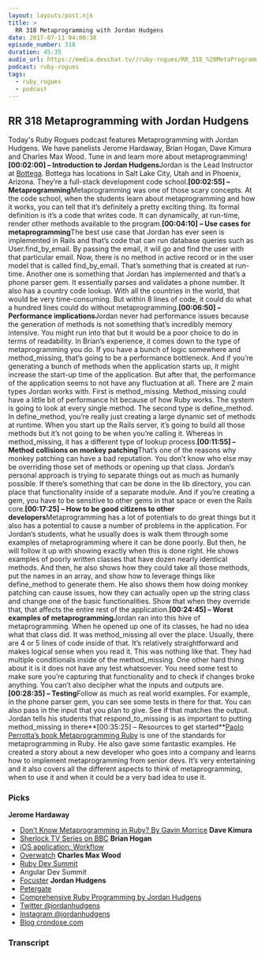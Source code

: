 ```yaml
---
layout: layouts/post.njk
title: >
  RR 318 Metaprogramming with Jordan Hudgens
date: 2017-07-11 04:00:38
episode_number: 318
duration: 45:35
audio_url: https://media.devchat.tv//ruby-rogues/RR_318_%20MetaProgramming_with_Jordan_Hudgens.mp3
podcast: ruby-rogues
tags:
  - ruby_rogues
  - podcast
---
```


## **RR 318 Metaprogramming with Jordan Hudgens**

Today's Ruby Rogues podcast features Metaprogramming with Jordan Hudgens. We have panelists Jerome Hardaway, Brian Hogan, Dave Kimura and Charles Max Wood. Tune in and learn more about metaprogramming!**[00:02:00] – Introduction to Jordan Hudgens**Jordan is the Lead Instructor at [Bottega](https://bottega.tech/). Bottega has locations in Salt Lake City, Utah and in Phoenix, Arizona. They’re a full-stack development code school.**[00:02:55] – Metaprogramming**Metaprogramming was one of those scary concepts. At the code school, when the students learn about metaprogramming and how it works, you can tell that it’s definitely a pretty exciting thing. Its formal definition is it’s a code that writes code. It can dynamically, at run-time, render other methods available to the program.**[00:04:10] – Use cases for metaprogramming**The best use case that Jordan has ever seen is implemented in Rails and that’s code that can run database queries such as User.find_by_email. By passing the email, it will go and find the user with that particular email. Now, there is no method in active record or in the user model that is called find_by_email. That’s something that is created at run-time. Another one is something that Jordan has implemented and that’s a phone parser gem. It essentially parses and validates a phone number. It also has a country code lookup. With all the countries in the world, that would be very time-consuming. But within 8 lines of code, it could do what a hundred lines could do without metaprogramming.**[00:06:50] – Performance implications**Jordan never had performance issues because the generation of methods is not something that’s incredibly memory intensive. You might run into that but it would be a poor choice to do in terms of readability. In Brian’s experience, it comes down to the type of metaprogramming you do. If you have a bunch of logic somewhere and method_missing, that’s going to be a performance bottleneck. And if you’re generating a bunch of methods when the application starts up, it might increase the start-up time of the application. But after that, the performance of the application seems to not have any fluctuation at all. There are 2 main types Jordan works with. First is method_missing. Method_missing could have a little bit of performance hit because of how Ruby works. The system is going to look at every single method. The second type is define_method. In define_method, you’re really just creating a large dynamic set of methods at runtime. When you start up the Rails server, it’s going to build all those methods but it’s not going to be when you’re calling it. Whereas in method_missing, it has a different type of lookup process.**[00:11:55] – Method collisions on monkey patching**That’s one of the reasons why monkey patching can have a bad reputation. You don’t know who else may be overriding those set of methods or opening up that class. Jordan’s personal approach is trying to separate things out as much as humanly possible. If there’s something that can be done in the lib directory, you can place that functionality inside of a separate module. And if you’re creating a gem, you have to be sensitive to other gems in that space or even the Rails core.**[00:17:25] – How to be good citizens to other developers**Metaprogramming has a lot of potentials to do great things but it also has a potential to cause a number of problems in the application. For Jordan’s students, what he usually does is walk them through some examples of metaprogramming where it can be done poorly. But then, he will follow it up with showing exactly when this is done right. He shows examples of poorly written classes that have dozen nearly identical methods. And then, he also shows how they could take all those methods, put the names in an array, and show how to leverage things like define_method to generate them. He also shows them how doing monkey patching can cause issues, how they can actually open up the string class and change one of the basic functionalities. Show that when they override that, that affects the entire rest of the application.**[00:24:45] – Worst examples of metaprogramming**Jordan ran into this hive of metaprogramming. When he opened up one of its classes, he had no idea what that class did. It was method_missing all over the place. Usually, there are 4 or 5 lines of code inside of that. It’s relatively straightforward and makes logical sense when you read it. This was nothing like that. They had multiple conditionals inside of the method_missing. One other hard thing about it is it does not have any test whatsoever. You need some test to make sure you’re capturing that functionality and to check if changes broke anything. You can’t also decipher what the inputs and outputs are.**[00:28:35] – Testing**Follow as much as real world examples. For example, in the phone parser gem, you can see some tests in there for that. You can also pass in the input that you plan to give. See if that matches the output. Jordan tells his students that respond_to_missing is as important to putting method_missing in there**[00:35:25] – Resources to get started**[Paolo Perrotta’s book Metaprogramming Ruby](https://www.amazon.com/Metaprogramming-Ruby-Program-Like-Pros/dp/1934356476) is one of the standards for metaprogramming in Ruby. He also gave some fantastic examples. He created a story about a new developer who goes into a company and learns how to implement metaprogramming from senior devs. It’s very entertaining and it also covers all the different aspects to think of metaprogramming, when to use it and when it could be a very bad idea to use it.

### **Picks**

**Jerome Hardaway**

- [Don’t Know Metaprogramming in Ruby? By Gavin Morrice](https://rubylearning.com/blog/2010/11/23/dont-know-metaprogramming-in-ruby/)
  **Dave Kimura**
- [Sherlock TV Series on BBC](https://www.bbc.co.uk/programmes/b018ttws)
  **Brian Hogan**
- [iOS application: Workflow](https://itunes.apple.com/us/app/workflow/id915249334?mt=8)
- [Overwatch](https://playoverwatch.com/en-us/)
  **Charles Max Wood**
- [Ruby Dev Summit](https://rubydevsummit.com/)
- Angular Dev Summit
- [Focuster](https://www.focuster.com/)
  **Jordan Hudgens**
- [Petergate](https://rubygems.org/gems/petergate/versions/1.6.3)
- [Comprehensive Ruby Programming by Jordan Hudgens](https://www.amazon.com/Comprehensive-Ruby-Programming-Jordan-Hudgens/dp/1787280640)
- [Twitter @jordanhudgens](https://twitter.com/jordanhudgens?lang=en)
- [Instagram @jordanhudgens](https://preprod.instagram.com/jordanhudgens/)
- [Blog crondose.com](https://www.crondose.com/author/crondose/)

### Transcript
